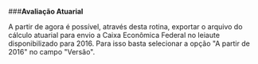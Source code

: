 ###**Avaliação Atuarial**

A partir de agora é possível, através desta rotina, exportar o arquivo do cálculo atuarial para envio a Caixa Econômica Federal no leiaute disponibilizado para 2016. Para isso basta selecionar a opção "A partir de 2016" no campo "Versão".
